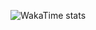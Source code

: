 <!--![Top Langs](https://github-readme-stats.vercel.app/api/top-langs/?username=oktayudha05&layout=compact)-->
![WakaTime stats](https://github-readme-stats.vercel.app/api/wakatime?username=oktayudha05&layout=compact)
<!--
**oktayudha05/oktayudha05** is a ✨ _special_ ✨ repository because its `README.md` (this file) appears on your GitHub profile.

Here are some ideas to get you started:

- 🔭 I’m currently working on ...
- 🌱 I’m currently learning ...
- 👯 I’m looking to collaborate on ...
- 🤔 I’m looking for help with ...
- 💬 Ask me about ...
- 📫 How to reach me: ...
- 😄 Pronouns: ...
- ⚡ Fun fact: ...
-->
